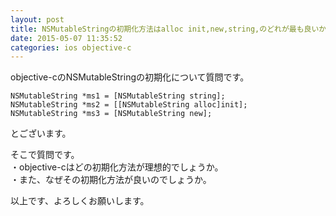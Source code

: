 ```yaml
---
layout: post
title: NSMutableStringの初期化方法はalloc init,new,string,のどれが最も良いか？
date: 2015-05-07 11:35:52
categories: ios objective-c
---
```

<!-- {% raw %} -->
<p>objective-cのNSMutableStringの初期化について質問です。</p>

<pre><code>NSMutableString *ms1 = [NSMutableString string];
NSMutableString *ms2 = [[NSMutableString alloc]init];
NSMutableString *ms3 = [NSMutableString new];
</code></pre>

<p>とございます。</p>

<p>そこで質問です。<br>
・objective-cはどの初期化方法が理想的でしょうか。<br>
・また、なぜその初期化方法が良いのでしょうか。</p>

<p>以上です、よろしくお願いします。</p>
<!-- {% endraw %} -->
